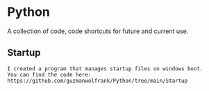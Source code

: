 # Python
A collection of code, code shortcuts for future and current use. 


## Startup 

    I created a program that manages startup files on windows boot. 
    You can find the code here: https://github.com/guzmanwolfrank/Python/tree/main/Startup

